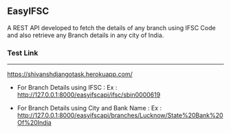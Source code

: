 ## EasyIFSC

A REST API developed to fetch the details of any branch using IFSC Code and also retrieve any Branch details in any city of India.

### Test Link 
---
https://shivanshdjangotask.herokuapp.com/

- For Branch Details using IFSC : Ex : http://127.0.0.1:8000/easyifscapi/ifsc/sbin0000619

- For Branch Details using City and Bank Name : Ex : http://127.0.0.1:8000/easyifscapi/branches/Lucknow/State%20Bank%20Of%20India
